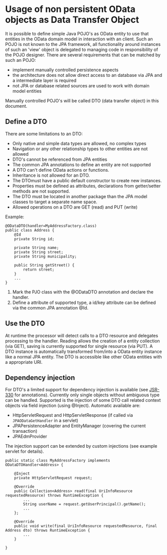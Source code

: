 # Usage of non persistent OData objects as Data Transfer Object
It is possible to define simple Java POJO's as OData entity to use that entities in the OData domain model in interaction with an client. Such an POJO is not known to the JPA framework, all functionality around instances of such an 'view' object is delegated to managing code in responsibility of the POJO designer.
There are several requirements that can be matched by such an POJO:
* implement manually controlled persistence aspects
* the architecture does not allow direct access to an database via JPA and a intermediate layer is required
* not JPA or database related sources are used to work with domain model entities

Manually controlled POJO's will be called DTO (data transfer object) in this document.

## Define a DTO
There are some limitations to an DTO:
* Only native and simple data types are allowed, no complex types
* Navigation or any other relationship types to other entities are not allowed
* DTO's cannot be referenced from JPA entities
* The common JPA annotations to define an entity are not supported
* A DTO can't define OData actions or functions.
* Inheritance is not allowed for an DTO.
* The DTOmust have a public default constructor to create new instances.
* Properties must be defined as attributes, declarations from getter/setter methods are not supported.
* The DTO must be located in another package than the JPA model classes to target a separate name space.
* Allowed operations on a DTO are GET (read) and PUT (write)

Example:

```
@ODataDTO(handler=MyAddressFactory.class)
public class Address {
	@Id
	private String id;
	
	private String name;
	private String street;
	private String municipality;
	
	public String getStreet() {
		return street;
	}
	...
}

```

1. Mark the PJO class with the @ODataDTO annotation and declare the handler.
1. Define a attribute of supported type, a id/key attribute can be defined via the common JPA annotation @Id.

## Use the DTO
At runtime the processor will detect calls to a DTO resource and delegates processing to the handler. Reading allows the creation of a entity collection (via GET), saving is currently supported for single resource (via PUT).
A DTO instance is automatically transformed from/into a OData entity instance like a normal JPA entity. The DTO is accessible like other OData entities with a appropriate URI.

## Dependency injection
For DTO's a limited support for dependency injection is available (see [JSR-330](https://jcp.org/en/jsr/detail?id=330) for annotations). Currently only single objects without ambiguous type can be handled.
Supported is the injection of some DTO call related context objects via field injection (using @Inject). Automatic available are:
* HttpServletRequest and HttpServletResponse (if called via `JPAODataGetHandler` in a servlet)
* JPAPersistenceAdapter and EntityManager (covering the current transaction)
* JPAEdmProvider
	
The injection support can be extended by custom injections (see example servlet for details).

```
public static class MyAddressFactory implements ODataDTOHandler<Address> {

	@Inject
	private HttpServletRequest request;

	@Override
	public Collection<Address> read(final UriInfoResource requestedResource) throws RuntimeException {
		...
		String userName = request.getUserPrincipal().getName();
		...
	};

	@Override
	public void write(final UriInfoResource requestedResource, final Address dto) throws RuntimeException {
		...
	}

}

```